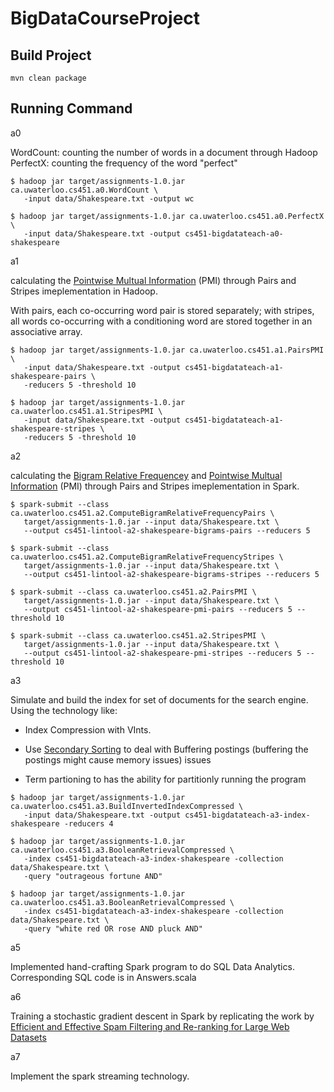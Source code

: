 # BigDataCourseProject

## Build Project

```
mvn clean package
```

## Running Command

a0 

WordCount: counting the number of words in a document through Hadoop 
PerfectX: counting the frequency of the word "perfect"
```
$ hadoop jar target/assignments-1.0.jar ca.uwaterloo.cs451.a0.WordCount \
   -input data/Shakespeare.txt -output wc

$ hadoop jar target/assignments-1.0.jar ca.uwaterloo.cs451.a0.PerfectX \
   -input data/Shakespeare.txt -output cs451-bigdatateach-a0-shakespeare
```

a1

calculating the [Pointwise Multual Information](http://en.wikipedia.org/wiki/Pointwise_mutual_information) (PMI) through Pairs and Stripes imeplementation in Hadoop.

With pairs, each co-occurring word pair is stored separately; with stripes, all words co-occurring with a conditioning word are stored together in an associative array.

```
$ hadoop jar target/assignments-1.0.jar ca.uwaterloo.cs451.a1.PairsPMI \
   -input data/Shakespeare.txt -output cs451-bigdatateach-a1-shakespeare-pairs \
   -reducers 5 -threshold 10

$ hadoop jar target/assignments-1.0.jar ca.uwaterloo.cs451.a1.StripesPMI \
   -input data/Shakespeare.txt -output cs451-bigdatateach-a1-shakespeare-stripes \
   -reducers 5 -threshold 10

```

a2

calculating the [Bigram Relative Frequencey](https://en.wikipedia.org/wiki/Bigram) and [Pointwise Multual Information](http://en.wikipedia.org/wiki/Pointwise_mutual_information) (PMI) through Pairs and Stripes imeplementation in Spark.

```
$ spark-submit --class ca.uwaterloo.cs451.a2.ComputeBigramRelativeFrequencyPairs \
   target/assignments-1.0.jar --input data/Shakespeare.txt \
   --output cs451-lintool-a2-shakespeare-bigrams-pairs --reducers 5

$ spark-submit --class ca.uwaterloo.cs451.a2.ComputeBigramRelativeFrequencyStripes \
   target/assignments-1.0.jar --input data/Shakespeare.txt \
   --output cs451-lintool-a2-shakespeare-bigrams-stripes --reducers 5

$ spark-submit --class ca.uwaterloo.cs451.a2.PairsPMI \
   target/assignments-1.0.jar --input data/Shakespeare.txt \
   --output cs451-lintool-a2-shakespeare-pmi-pairs --reducers 5 --threshold 10

$ spark-submit --class ca.uwaterloo.cs451.a2.StripesPMI \
   target/assignments-1.0.jar --input data/Shakespeare.txt \
   --output cs451-lintool-a2-shakespeare-pmi-stripes --reducers 5 --threshold 10
```

a3

Simulate and build the index for set of documents for the search engine. Using the technology like:
- Index Compression with VInts.

- Use [Secondary Sorting](https://medium.com/@sudarshan_sreenivasan/what-is-secondary-sort-in-hadoop-and-how-does-it-work-fe35609b5319) to deal with
Buffering postings (buffering the postings might cause memory issues) issues

- Term partioning to has the ability for partitionly running the program
```
$ hadoop jar target/assignments-1.0.jar ca.uwaterloo.cs451.a3.BuildInvertedIndexCompressed \
   -input data/Shakespeare.txt -output cs451-bigdatateach-a3-index-shakespeare -reducers 4

$ hadoop jar target/assignments-1.0.jar ca.uwaterloo.cs451.a3.BooleanRetrievalCompressed \
   -index cs451-bigdatateach-a3-index-shakespeare -collection data/Shakespeare.txt \
   -query "outrageous fortune AND"

$ hadoop jar target/assignments-1.0.jar ca.uwaterloo.cs451.a3.BooleanRetrievalCompressed \
   -index cs451-bigdatateach-a3-index-shakespeare -collection data/Shakespeare.txt \
   -query "white red OR rose AND pluck AND"
```

a5 

Implemented hand-crafting Spark program to do SQL Data Analytics.
Corresponding SQL code is in Answers.scala

a6

Training a stochastic gradient descent in Spark by replicating the work by [Efficient and Effective Spam Filtering and Re-ranking for Large Web Datasets](http://arxiv.org/abs/1004.5168)

a7

Implement the spark streaming technology.